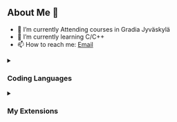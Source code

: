 ## About Me 👋

- 🔭 I’m currently Attending courses in Gradia Jyväskylä
- 🌱 I’m currently learning C/C++
- 📫 How to reach me: [Email](mailto:gr275825@gradia.fi)

<details>
<summary>

### Coding Languages

</summary>

- C/C++ -> Learning.<br>
- C# -> "Basics" and some more.<vr>
- Python -> Basics.<br>
- Java -> Few times touched.<br>
- HTML5 -> Basics and some more.<br>
- Rust -> Never Touched.<br>
- Swift -> Never Touched.<br>

</details>

<details>
<summary>

### My Extensions

</summary>
- 498.cppplayground<br>
- aaron-bond.better-comments<br>
- abusaidm.html-snippets<br>
- adpyke.codesnap<br>
- adriano-markovic.c-cpp-makefile-project<br>
- adrianwilczynski.namespace<br>
aeschli.vscode-css-formatter<br>
aessoft.aessoft-class-autocomplete<br>
akamud.vscode-javascript-snippet-pack<br>
alefragnani.bookmarks<br>
alefragnani.project-manager<br>
alexdima.copy-relative-path<br>
alfish.godot-files<br>
altamkp.godot-docs-vscode-csharp<br>
altamkp.godot-snippets-vscode-csharp<br>
amlovey.shaderlabvscodefree<br>
anderseandersen.html-class-suggestions<br>
andys8.jest-snippets<br>
batatop.terminal-auto-rename<br>
bianxianyang.htmlplay<br>
bmewburn.vscode-intelephense-client<br>
bradlc.vscode-tailwindcss<br>
bretdoyle.javascript-extensions-pack---js-essentials<br>
bysabi.prettier-vscode-standard<br>
cantonios.project-templates<br>
cesium.gltf-vscode<br>
clinyong.vscode-css-modules<br>
cmstead.js-codeformer<br>
codezombiech.gitignore<br>
coenraads.bracket-pair-colorizer-2<br>
compulim.compulim-vscode-closetag<br>
craigthomas.supersharp<br>
daiyy.quick-html-previewer<br>
danielpinto8zz6.c-cpp-project-generator<br>
davidanson.vscode-markdownlint<br>
dbaeumer.vscode-eslint<br>
devhijazi.devhijazi-minimalist<br>
devsense.composer-php-vscode<br>
devsense.intelli-php-vscode<br>
devsense.phptools-vscode<br>
devsense.profiler-php-vscode<br>
dfranx.shadered<br>
dionannd.tokyo-night-ported-nvim<br>
donjayamanne.githistory<br>
dotjoshjohnson.xml<br>
dracula-theme.theme-dracula<br>
drcika.apc-extension<br>
eamodio.gitlens<br>
ecmel.vscode-html-css<br>
eddiedover.gdscript-formatter-linter<br>
editorconfig.editorconfig<br>
entuent.fira-code-nerd-font<br>
eppz.eppz-code<br>
esbenp.prettier-vscode<br>
evgeniypetukhov.dark-low-contrast<br>
extr0py.vscode-relative-line-numbers<br>
fabriciohod.unity-dev-pack<br>
felipecaputo.git-project-manager<br>
figma.figma-vscode-extension<br>
firsttris.vscode-jest-runner<br>
formulahendry.auto-close-tag<br>
formulahendry.auto-complete-tag<br>
formulahendry.auto-rename-tag<br>
formulahendry.code-runner<br>
franneck94.vscode-c-cpp-config<br>
fudge.auto-using<br>
geequlim.godot-javascript-debug<br>
geequlim.godot-tools<br>
george-alisson.html-preview-vscode<br>
github.vscode-pull-request-github<br>
godofavacyn.gdshader-lsp<br>
grapecity.gc-excelviewer<br>
gro-david.bluloco-godot<br>
gruntfuggly.todo-tree<br>
hb432.prettier-eslint-typescript<br>
hbenl.vscode-test-explorer<br>
hnw.vscode-auto-open-markdown-preview<br>
icrawl.discord-vscode<br>
inferrinizzard.prettier-sql-vscode<br>
jakewilson.vscode-picture<br>
janisdd.vscode-edit-csv<br>
jasonamartin.unity-game-dev-bundle<br>
jchannon.csharpextensions<br>
jeff-hykin.polacode-2019<br>
jinxdash.prettier-rust<br>
jjkim.gdscript<br>
johnpapa.vscode-peacock<br>
jorgeserrano.vscode-csharp-snippets<br>
junstyle.php-cs-fixer<br>
k--kato.docomment<br>
kaysonwu.cpptask<br>
kisstkondoros.vscode-codemetrics<br>
kleber-swf.unity-code-snippets<br>
l7ssha.tag-inserter<br>
lionize.unity-snippets-modified<br>
littlefoxteam.vscode-python-test-adapter<br>
lolkush.quickstart<br>
mangrimen.mgcb-editor<br>
marechal-dev.html5-template-snippet<br>
marnix.peacock<br>
masira1327.nvim-tree<br>
mechanicalflower.gamedev-pack<br>
mehedidracula.php-namespace-resolver<br>
mgmcdermott.vscode-language-babel<br>
mhutchie.git-graph<br>
michelemelluso.code-beautifier<br>
miguelsolorio.min-theme<br>
miguelsolorio.symbols<br>
mikeschulze.gdunit3<br>
mindpathtechnologylimited.code-error-lens<br>
ms-azuretools.vscode-docker<br>
ms-dotnettools.csdevkit<br>
ms-dotnettools.csharp<br>
ms-dotnettools.vscode-dotnet-runtime<br>
ms-python.debugpy<br>
ms-python.python<br>
ms-python.vscode-pylance<br>
ms-vscode.cmake-tools<br>
ms-vscode.cpptools<br>
ms-vscode.cpptools-extension-pack<br>
ms-vscode.cpptools-themes<br>
ms-vscode.js-debug-nightly<br>
ms-vscode.makefile-tools<br>
ms-vscode.mono-debug<br>
ms-vscode.test-adapter-converter<br>
ms-vscode.vscode-typescript-next<br>
ms-vsliveshare.vsliveshare<br>
naumovs.color-highlight<br>
neikeq.godot-csharp-vscode<br>
numso.prettier-standard-vscode<br>
oderwat.indent-rainbow<br>
omthemes.omthemes<br>
orta.vscode-jest<br>
passionkind.prettier-vscode-with-tabs<br>
pixl.unity-toolbox<br>
pkief.material-icon-theme<br>
pnp.polacode<br>
pranaygp.vscode-css-peek<br>
prasadbobby.auto-rename-tag<br>
primafuture.open-php-html-js-in-browser<br>
prisma.prisma<br>
ptd.vscode-unitymeta<br>
pucelle.vscode-css-navigation<br>
r88.monogame<br>
rajeshroyal896.extended-html5-boilerplate<br>
rangav.vscode-thunder-client<br>
remimarsal.prettier-now<br>
revrenlove.c-sharp-utilities<br>
rifi2k.format-html-in-php<br>
ritwickdey.liveserver<br>
rvest.vs-code-prettier-eslint<br>
ryu1kn.partial-diff<br>
sburg.vscode-javascript-booster<br>
shakarule.godottools<br>
sidthesloth.html5-boilerplate<br>
slevesque.shader<br>
sophisticode.php-formatter<br>
sporiley.css-auto-prefix<br>
standard.vscode-standard<br>
streetsidesoftware.code-spell-checker<br>
streetsidesoftware.code-spell-checker-win32<br>
swashata.beautiful-ui<br>
tabnine.tabnine-vscode<br>
taodongwu.ejs-snippets<br>
thegirishagarwal.html5resetcss<br>
timgjones.hlsltools<br>
tobiah.unity-tools<br>
tombonnike.vscode-status-bar-format-toggle<br>
twxs.cmake<br>
tyriar.sort-lines<br>
unity.unity-debug<br>
usernamehw.errorlens<br>
vadimcn.vscode-lldb<br>
visualstudioexptteam.intellicode-api-usage-examples<br>
visualstudioexptteam.vscodeintellicode<br>
visualstudiotoolsforunity.vstuc<br>
vscjava.vscode-java-dependency<br>
vscode-icons-team.vscode-icons<br>
vsls-contrib.codetour<br>
waderyan.gitblame<br>
walkme.html5-extension-pack<br>
wallabyjs.quokka-vscode<br>
wayou.vscode-todo-highlight<br>
whtouche.vscode-js-console-utils<br>
wmaurer.change-case<br>
woberg.godot-dotnet-tools<br>
wscats.eno<br>
wscats.html-snippets<br>
xdebug.php-debug<br>
xdebug.php-pack<br>
xuangeaha.just-enough-git<br>
yclepticstudios.unity-snippets<br>
zobo.php-intellisense<br>
</details>

<!--
**JussiJR/JussiJR** is a ✨ _special_ ✨ repository because its `README.md` (this file) appears on your GitHub profile.

Here are some ideas to get you started:

- 🔭 I’m currently working on ...
- 🌱 I’m currently learning ...
- 👯 I’m looking to collaborate on ...
- 🤔 I’m looking for help with ...
- 💬 Ask me about ...
- 📫 How to reach me: ...
- 😄 Pronouns: ...
- ⚡ Fun fact: ...
  -->
